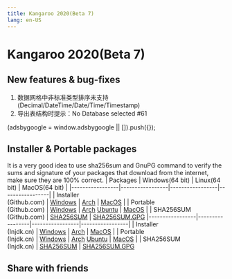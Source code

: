 ```yaml
---
title: Kangaroo 2020(Beta 7)
lang: en-US
---
```


# Kangaroo 2020(Beta 7)

## New features & bug-fixes
1. 数据网格中非标准类型排序未支持(Decimal/DateTime/Date/Time/Timestamp)
2. 导出表结构时提示：No Database selected #61

<div>
    <ins class="adsbygoogle"
        style="display:block; text-align:center;"
        data-ad-layout="in-article"
        data-ad-format="fluid"
        data-ad-client="ca-pub-3975819313740938"
        data-ad-slot="6760827895"></ins>
    <script2 type="text/javascript">
        (adsbygoogle = window.adsbygoogle || []).push({});
    </script2>
</div>

## Installer & Portable packages
It is a very good idea to use sha256sum and GnuPG command to verify the sums and signature of your packages that download from the internet, make sure they are 100% correct.
| Packages        | Windows(64 bit) | Linux(64 bit)   | MacOS(64 bit)   |
|-----------------|-----------------|-----------------|-----------------|
| Installer<br/>(Github.com) | [Windows](https://github.com/dbkangaroo/kangaroo/releases/download/v1.0.7.201130/kangaroo-1.0.7.201130-AMD64.exe) | [Arch](https://github.com/dbkangaroo/kangaroo/releases/download/v1.0.7.201130/kangaroo-1.0.7.201130-1-x86_64.pkg.tar.xz) | [MacOS](https://github.com/dbkangaroo/kangaroo/releases/download/v1.0.7.201130/kangaroo-1.0.7.201130-macos.dmg) |
| Portable<br/>(Github.com) | [Windows](https://github.com/dbkangaroo/kangaroo/releases/download/v1.0.7.201130/kangaroo-1.0.7.201130-AMD64.7z) | [Arch](https://github.com/dbkangaroo/kangaroo/releases/download/v1.0.7.201130/kangaroo-1.0.7.201130-arch.tar.gz) [Ubuntu](https://github.com/dbkangaroo/kangaroo/releases/download/v1.0.7.201130/kangaroo-1.0.7.201130-ubuntu.tar.gz) | [MacOS](https://github.com/dbkangaroo/kangaroo/releases/download/v1.0.7.201130/kangaroo-1.0.7.201130-macos.tar.gz) |
| SHA256SUM<br/>(Github.com) | [SHA256SUM](https://github.com/dbkangaroo/kangaroo/releases/download/v1.0.7.201130/kangaroo-1.0.7.201130.sha256sum) | [SHA256SUM.GPG](https://github.com/dbkangaroo/kangaroo/releases/download/v1.0.7.201130/kangaroo-1.0.7.201130.sha256sum.asc)
|-----------------|-----------------|-----------------|-----------------|
| Installer<br/>(Injdk.cn) | [Windows](https://d4.injdk.cn/dbkangaroo/v1.0.7.201130/kangaroo-1.0.7.201130-AMD64.exe) | [Arch](https://d4.injdk.cn/dbkangaroo/v1.0.7.201130/kangaroo-1.0.7.201130-1-x86_64.pkg.tar.xz) | [MacOS](https://d4.injdk.cn/dbkangaroo/v1.0.7.201130/kangaroo-1.0.7.201130-macos.dmg) |
| Portable<br/>(Injdk.cn)  | [Windows](https://d4.injdk.cn/dbkangaroo/v1.0.7.201130/kangaroo-1.0.7.201130-AMD64.7z) | [Arch](https://d4.injdk.cn/dbkangaroo/v1.0.7.201130/kangaroo-1.0.7.201130-arch.tar.gz) [Ubuntu](https://d4.injdk.cn/dbkangaroo/v1.0.7.201130/kangaroo-1.0.7.201130-ubuntu.tar.gz) | [MacOS](https://d4.injdk.cn/dbkangaroo/v1.0.7.201130/kangaroo-1.0.7.201130-macos.tar.gz) |
| SHA256SUM<br/>(Injdk.cn) | [SHA256SUM](https://d4.injdk.cn/dbkangaroo/v1.0.7.201130/kangaroo-1.0.7.201130.sha256sum) | [SHA256SUM.GPG](https://d4.injdk.cn/dbkangaroo/v1.0.7.201130/kangaroo-1.0.7.201130.sha256sum.asc)


## Share with friends
<social-share :networks="['facebook', 'twitter', 'whatsapp', 'telegram', 'linkedin', 'reddit', 'line', 'skype', 'pinterest']" />